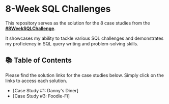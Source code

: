 # 8-Week SQL Challenges

This repository serves as the solution for the 8 case studies from the **[#8WeekSQLChallenge](https://8weeksqlchallenge.com)**. 

It showcases my ability to tackle various SQL challenges and demonstrates my proficiency in SQL query writing and problem-solving skills.



## 📚 Table of Contents

Please find the solution links for the case studies below. Simply click on the links to access each solution.
- [Case Study #1: Danny's Diner]
- [Case Study #3: Foodie-Fi]